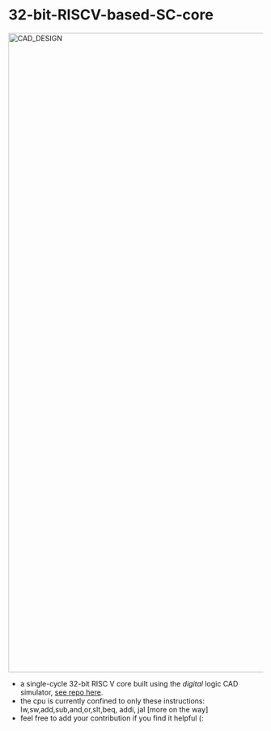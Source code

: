 # 32-bit-RISCV-based-SC-core

<img width="1265" alt="CAD_DESIGN" src="https://github.com/abdalrahimnaser/32-bit-RISCV-based-SC-core/assets/112262876/a7bf3a43-1e01-4232-86be-fdb48eea5530">

- a single-cycle 32-bit RISC V core built using the <em>digital</em> logic CAD simulator, [see repo here](https://github.com/hneemann/Digital).  
- the cpu is currently confined to only these instructions: lw,sw,add,sub,and,or,slt,beq, addi, jal [more on the way]  
- feel free to add your contribution if you find it helpful (:
